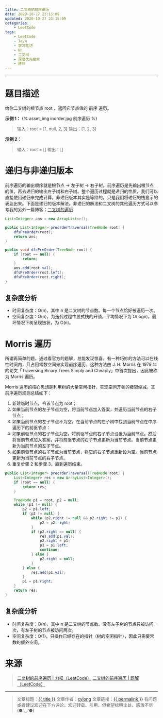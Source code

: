 ```yaml
---
title: 二叉树的前序遍历
date: 2020-10-27 23:15:09
updated: 2020-10-27 23:15:09
categories:
    - LeetCode
tags:
    - LeetCode
    - Java
    - 学习笔记
    - 树
    - 二叉树
    - 深度优先搜索
    - 递归
---
```

---

# 题目描述

给你二叉树的根节点 root ，返回它节点值的 前序 遍历。

**示例 1：**
{% asset_img inorder.jpg 前序遍历 %}
> 输入：root = [1, null, 2, 3]
> 输出：[1, 2, 3]

**示例 2：**
> 输入：root = []
> 输出：[]

<!-- more -->

# 递归与非递归版本

前序遍历的输出顺序就是根节点 -> 左子树 -> 右子树。前序遍历是先输出根节点的值，再去递归的输出左子树和右子树。整个遍历过程就是递归的性质，我们可以直接使用递归来完成计算。非递归版本其实是等阶的，只是我们将递归的栈显示的表达出来。下面是递归的版本解法，非递归的解法和二叉树的其他遍历方式可以参考我的另外一篇博客：[二叉树的遍历][3]

```java
List<Integer> ans = new ArrayList<>();

public List<Integer> preorderTraversal(TreeNode root) {
    dfsPreOrder(root);
    return ans;
}

public void dfsPreOrder(TreeNode root) {
    if (root == null) {
        return;
    }
    ans.add(root.val);
    dfsPreOrder(root.left);
    dfsPreOrder(root.right);
}
```

## 复杂度分析

* 时间复杂度：O(n)，其中 n 是二叉树的节点数。每一个节点恰好被遍历一次。
* 空间复杂度：O(n)，为迭代过程中显式栈的开销，平均情况下为 O(logn)，最坏情况下树呈现链状，为 O(n)。

# Morris 遍历

所谓再简单的题，通过看官方的题解，总能发现惊喜。有一种巧妙的方法可以在线性时间内，只占用常数空间来实现前序遍历。这种方法由 J. H. Morris 在 1979 年的论文「Traversing Binary Trees Simply and Cheaply」中首次提出，因此被称为 Morris 遍历。
                        
Morris 遍历的核心思想是利用树的大量空闲指针，实现空间开销的极限缩减。其前序遍历规则总结如下：
1. 新建临时节点，令该节点为 root；
2. 如果当前节点的左子节点为空，将当前节点加入答案，并遍历当前节点的右子节点；
3. 如果当前节点的左子节点不为空，在当前节点的左子树中找到当前节点在中序遍历下的前驱节点：
4. 如果前驱节点的右子节点为空，将前驱节点的右子节点设置为当前节点。然后将当前节点加入答案，并将前驱节点的右子节点更新为当前节点。当前节点更新为当前节点的左子节点。
5. 如果前驱节点的右子节点为当前节点，将它的右子节点重新设为空。当前节点更新为当前节点的右子节点。
6. 重复步骤 2 和步骤 3，直到遍历结束。

```java
public List<Integer> preorderTraversal(TreeNode root) {
    List<Integer> res = new ArrayList<Integer>();
    if (root == null) {
        return res;
    }

    TreeNode p1 = root, p2 = null;
    while (p1 != null) {
        p2 = p1.left;
        if (p2 != null) {
            while (p2.right != null && p2.right != p1) {
                p2 = p2.right;
            }
            if (p2.right == null) {
                res.add(p1.val);
                p2.right = p1;
                p1 = p1.left;
                continue;
            } else {
                p2.right = null;
            }
        } else {
            res.add(p1.val);
        }
        p1 = p1.right;
    }
    return res;
}
```

## 复杂度分析

* 时间复杂度：O(n)，其中 n 是二叉树的节点数。没有左子树的节点只被访问一次，有左子树的节点被访问两次。
* 空间复杂度：O(1)。只操作已经存在的指针（树的空闲指针），因此只需要常数的额外空间。

# 来源

> [二叉树的前序遍历 | 力扣（LeetCode）][1]
> [二叉树的前序遍历 | 题解（LeetCode）][2]

---

> 文章标题：<a href='{{ permalink }}' title='{{ title }}' >{{ title }}</a>
> 文章作者：[cylong](http://www.cylong.com/about/ "cylong")
> 文章链接：<a href='{{ permalink }}' title='{{ title }}' >{{ permalink }}</a>
> 有问题或者建议欢迎在下方评论。欢迎转载、引用，但希望标明出处，感激不尽(●'◡'●)

[1]: https://leetcode-cn.com/problems/binary-tree-preorder-traversal/ "二叉树的前序遍历 | 力扣（LeetCode）"
[2]: https://leetcode-cn.com/problems/binary-tree-preorder-traversal/solution/er-cha-shu-de-qian-xu-bian-li-by-leetcode-solution/ "二叉树的前序遍历 | 题解（LeetCode）"
[3]: /blog/2020/09/02/binary-tree-traverse/ "二叉树的遍历"
